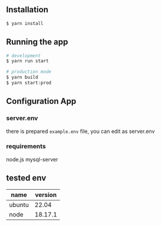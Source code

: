 ## Installation

```bash
$ yarn install
```

## Running the app

```bash
# development
$ yarn run start

# production mode
$ yarn build
$ yarn start:prod
```


## Configuration App
### server.env
there is prepared `example.env` file, you can edit as server.env

### requirements
node.js
mysql-server


## tested env
|name|version|
|--|--|
|ubuntu|22.04|
|node|18.17.1|